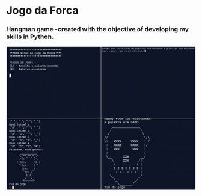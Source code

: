 # Jogo da Forca

### Hangman game -created with the objective of developing my skills in Python.
![alt text](https://github.com/Vitorrrocha/Jogo-da-Forca/blob/master/tela.JPG?raw=true)
